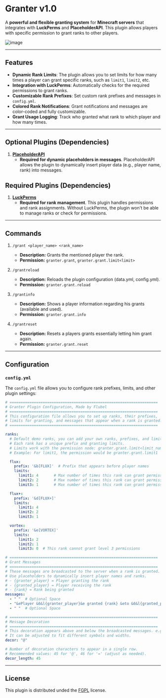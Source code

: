 # Granter v1.0

A **powerful and flexible granting system** for **Minecraft servers** that integrates with **LuckPerms** and **PlaceholderAPI**. This plugin allows players with specific permission to grant ranks to other players.

![image](https://firebasestorage.googleapis.com/v0/b/flubel-a1b4b.appspot.com/o/images%2FX%20(4).png?alt=media&token=82596528-8a2d-4c1f-ba7a-04dc8458b63a)

---

## Features

- **Dynamic Rank Limits**: The plugin allows you to set limits for how many times a player can grant specific ranks, such as `limit1`, `limit2`, etc.
- **Integration with LuckPerms**: Automatically checks for the required permissions to grant ranks.
- **Customizable Rank Prefixes**: Set custom rank prefixes and messages in `config.yml`.
- **Colored Rank Notifications**: Grant notifications and messages are color-coded and fully customizable.
- **Grant Usage Logging**: Track who granted what rank to which player and how many times.

---

## Optional Plugins (Dependencies)

1. **[PlaceholderAPI](https://www.spigotmc.org/resources/placeholderapi.6245/)**  
   - **Required for dynamic placeholders in messages**. PlaceholderAPI allows the plugin to dynamically insert player data (e.g., player name, rank) into messages.


## Required Plugins (Dependencies)

1. **[LuckPerms](https://www.spigotmc.org/resources/luckperms.28140/)**  
   - **Required for rank management**. This plugin handles permissions and rank assignments. Without LuckPerms, the plugin won't be able to manage ranks or check for permissions.

---

## Commands

1. ```/grant <player_name> <rank_name>```
    - **Description:** Grants the mentioned player the rank.
    - **Permission:** ```granter.grant```, ```granter.grant.limit<limit>```

2. ```/grantreload```
    - **Description:** Reloads the plugin configuration (data.yml, config.yml).
    - **Permission:** ```granter.grant.reload```

3. ```/grantinfo```
   - **Description:** Shows a player information regarding his grants (available and used).
   - **Permission:** ```granter.grant.info```


5. ```/grantreset```
   - **Description:** Resets a players grants essentially letting him grant again.
   - **Permission:** ```granter.grant.reset```


---

## Configuration

### `config.yml`

The `config.yml` file allows you to configure rank prefixes, limits, and other plugin settings:

```yaml
# ===================================================================
# Granter Plugin Configuration, Made by Flubel
# ===================================================================
# This configuration file allows you to set up ranks, their prefixes, 
# limits for granting, and messages that appear when a rank is granted.
# ===================================================================

ranks:
  # Default demo ranks, you can add your own ranks, prefixes, and limits.
  # Each rank has a unique prefix and granting limits.
  # Limits work with the permission node: granter.grant.limit<limit_number> (limit1, limit2)
  # Example: For limit1, the permission would be granter.grant.limit1

  flux:
    prefix: '&b[FLUX]'  # Prefix that appears before player names
    limits:
      limit1: 4       # Max number of times this rank can grant permission level 1
      limit2: 2       # Max number of times this rank can grant permission level 2
      limit3: 1       # Max number of times this rank can grant permission level 3

  flux+:
    prefix: '&d[FLUX+]'
    limits:
      limit1: 4
      limit2: 2
      limit3: 1

  vortex:
    prefix: '&e[VORTEX]'
    limits:
      limit1: 2
      limit2: 1
      limit3: 0  # This rank cannot grant level 3 permissions

# ===================================================================
# Grant Messages
# ===================================================================
# These messages are broadcasted to the server when a rank is granted.
# Use placeholders to dynamically insert player names and ranks.
# - {granter_player} = Player granting the rank
# - {granted_player} = Player receiving the rank
# - {rank} = Rank being granted
messages:
  - " "  # Optional Space
  - "&ePlayer &6&l{granter_player}&e granted {rank} &eto &6&l{granted_player}"
  - " "  # Optional Space

# ===================================================================
# Message Decoration
# ===================================================================
# This decoration appears above and below the broadcasted messages. e.g. @, =, ~, +. *, $
# It can be adjusted to fit different symbols and widths.
decor: "@"

# Number of decoration characters to appear in a single row.
# Recommended values: 45 for '@', 46 for '=' (adjust as needed).
decor_length: 45
```

---

## License
This plugin is distributed unded the [FGPL](https://flubel.com/license) license.

